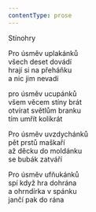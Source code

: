 ```yaml
---
contentType: prose
---
```


Stínohry

Pro úsměv uplakánků  
všech deset dovádí  
hrají si na přeháňku  
a nic jim nevadí

  

pro úsměv ucupánků  
všem věcem stíny brát  
otvírat světlům branku  
tím umřít kolikrát

  

Pro úsměv uvzdychánků  
pět prstů maškaří  
až děcku do moldánku  
se bubák zatváří

  

Pro úsměv ufňukánků  
spí když hra dohrána  
a ohrndírka v spánku  
jančí pak do rána
